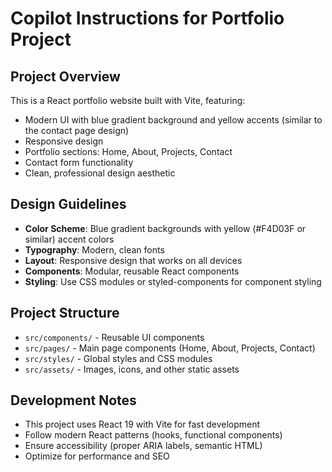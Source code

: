 # Copilot Instructions for Portfolio Project

<!-- Use this file to provide workspace-specific custom instructions to Copilot. For more details, visit https://code.visualstudio.com/docs/copilot/copilot-customization#_use-a-githubcopilotinstructionsmd-file -->

## Project Overview

This is a React portfolio website built with Vite, featuring:

- Modern UI with blue gradient background and yellow accents (similar to the contact page design)
- Responsive design
- Portfolio sections: Home, About, Projects, Contact
- Contact form functionality
- Clean, professional design aesthetic

## Design Guidelines

- **Color Scheme**: Blue gradient backgrounds with yellow (#F4D03F or similar) accent colors
- **Typography**: Modern, clean fonts
- **Layout**: Responsive design that works on all devices
- **Components**: Modular, reusable React components
- **Styling**: Use CSS modules or styled-components for component styling

## Project Structure

- `src/components/` - Reusable UI components
- `src/pages/` - Main page components (Home, About, Projects, Contact)
- `src/styles/` - Global styles and CSS modules
- `src/assets/` - Images, icons, and other static assets

## Development Notes

- This project uses React 19 with Vite for fast development
- Follow modern React patterns (hooks, functional components)
- Ensure accessibility (proper ARIA labels, semantic HTML)
- Optimize for performance and SEO
